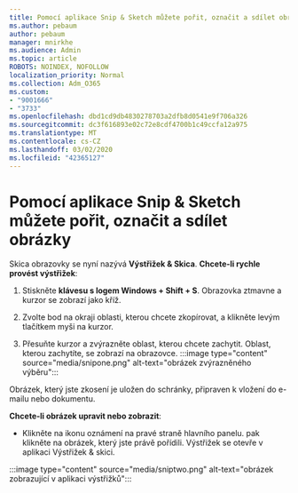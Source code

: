 ```yaml
---
title: Pomocí aplikace Snip & Sketch můžete pořit, označit a sdílet obrázky
ms.author: pebaum
author: pebaum
manager: mnirkhe
ms.audience: Admin
ms.topic: article
ROBOTS: NOINDEX, NOFOLLOW
localization_priority: Normal
ms.collection: Adm_O365
ms.custom:
- "9001666"
- "3733"
ms.openlocfilehash: dbd1cd9db4830278703a2dfb8d0541e9f706a326
ms.sourcegitcommit: dc3f616893e02c72e8cdf4700b1c49ccfa12a975
ms.translationtype: MT
ms.contentlocale: cs-CZ
ms.lasthandoff: 03/02/2020
ms.locfileid: "42365127"
---
```

# <a name="use-snip--sketch-to-capture-mark-up-and-share-images"></a>Pomocí aplikace Snip & Sketch můžete pořit, označit a sdílet obrázky

Skica obrazovky se nyní nazývá **Výstřižek & Skica**. **Chcete-li rychle provést výstřižek**:

1. Stiskněte **klávesu s logem Windows + Shift + S**. Obrazovka ztmavne a kurzor se zobrazí jako kříž. 

2. Zvolte bod na okraji oblasti, kterou chcete zkopírovat, a klikněte levým tlačítkem myši na kurzor. 

3. Přesuňte kurzor a zvýrazněte oblast, kterou chcete zachytit. Oblast, kterou zachytíte, se zobrazí na obrazovce.
:::image type="content" source="media/snipone.png" alt-text="obrázek zvýrazněného výběru":::

Obrázek, který jste zkosení je uložen do schránky, připraven k vložení do e-mailu nebo dokumentu. 

**Chcete-li obrázek upravit nebo zobrazit**: 

- Klikněte na ikonu oznámení na pravé straně hlavního panelu. pak klikněte na obrázek, který jste právě pořídili. Výstřižek se otevře v aplikaci Výstřižek & skici.

:::image type="content" source="media/sniptwo.png" alt-text="obrázek zobrazující v aplikaci výstřižků":::